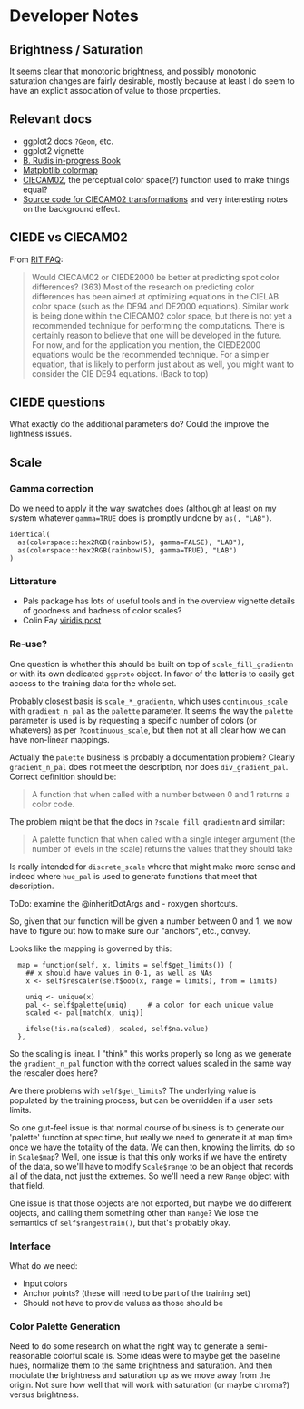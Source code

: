 # Developer Notes

## Brightness / Saturation

It seems clear that monotonic brightness, and possibly monotonic saturation
changes are fairly desirable, mostly because at least I do seem to have an
explicit association of value to those properties.

## Relevant docs

* ggplot2 docs `?Geom`, etc.
* ggplot2 vignette
* [B. Rudis in-progress Book](https://rud.is/books/creating-ggplot2-extensions/)
* [Matplotlib colormap](https://bids.github.io/colormap/)
* [CIECAM02](https://en.wikipedia.org/wiki/CIECAM02), the perceptual color
  space(?) function used to make things equal?
* [Source code for CIECAM02 transformations](http://scanline.ca/ciecam02/) and
  very interesting notes on the background effect.

## CIEDE vs CIECAM02

From [RIT FAQ](https://www.rit.edu/cos/colorscience/rc_faq_faq2.php#363):

> Would CIECAM02 or CIEDE2000 be better at predicting spot color differences?
> (363) Most of the research on predicting color differences has been aimed at
> optimizing equations in the CIELAB color space (such as the DE94 and DE2000
> equations). Similar work is being done within the CIECAM02 color space, but
> there is not yet a recommended technique for performing the computations.
> There is certainly reason to believe that one will be developed in the future.
> For now, and for the application you mention, the CIEDE2000 equations would be
> the recommended technique. For a simpler equation, that is likely to perform
> just about as well, you might want to consider the CIE DE94 equations. (Back
> to top)

## CIEDE questions

What exactly do the additional parameters do?  Could the improve the lightness
issues.

## Scale

### Gamma correction

Do we need to apply it the way swatches does (although at least on my system
whatever `gamma=TRUE` does is promptly undone by `as(, "LAB")`.

```
identical(
  as(colorspace::hex2RGB(rainbow(5), gamma=FALSE), "LAB"),
  as(colorspace::hex2RGB(rainbow(5), gamma=TRUE), "LAB")
)
```

### Litterature

* Pals package has lots of useful tools and in the overview vignette details of
  goodness and badness of color scales?
* Colin Fay [viridis
  post](https://rtask.thinkr.fr/blog/ggplot2-welcome-viridis/)

### Re-use?

One question is whether this should be built on top of `scale_fill_gradientn` or
with its own dedicated `ggproto` object.  In favor of the latter is to easily
get access to the training data for the whole set.

Probably closest basis is `scale_*_gradientn`, which uses
`continuous_scale` with `gradient_n_pal` as the `palette` parameter.  It seems
the way the `palette` parameter is used is by requesting a specific number of
colors (or whatevers) as per `?continuous_scale`, but then not at all clear how
we can have non-linear mappings.

Actually the `palette` business is probably a documentation problem?  Clearly
`gradient_n_pal` does not meet the description, nor does `div_gradient_pal`.
Correct definition should be:

> A function that when called with a number between 0 and 1 returns a color
> code.

The problem might be that the docs in `?scale_fill_gradientn` and similar:

> A palette function that when called with a single integer argument (the number
> of levels in the scale) returns the values that they should take

Is really intended for `discrete_scale` where that might make more sense and
indeed where `hue_pal` is used to generate functions that meet that description.

ToDo: examine the @inheritDotArgs and - roxygen shortcuts.

So, given that our function will be given a number between 0 and 1, we now have
to figure out how to make sure our "anchors", etc., convey.

Looks like the mapping is governed by this:

```{r}
  map = function(self, x, limits = self$get_limits()) {
    ## x should have values in 0-1, as well as NAs
    x <- self$rescaler(self$oob(x, range = limits), from = limits)

    uniq <- unique(x)
    pal <- self$palette(uniq)     # a color for each unique value
    scaled <- pal[match(x, uniq)]

    ifelse(!is.na(scaled), scaled, self$na.value)
  },
```

So the scaling is linear.  I "think" this works properly so long as we generate
the `gradient_n_pal` function with the correct values scaled in the same way the
rescaler does here?

Are there problems with `self$get_limits`?  The underlying value is populated by
the training process, but can be overridden if a user sets limits.

So one gut-feel issue is that normal course of business is to  generate our
'palette' function at spec time, but really we need to generate it at map time
once we have the totality of the data.  We can then, knowing the limits, do so
in `Scale$map`?  Well, one issue is that this only works if we have the entirety
of the data, so we'll have to modify `Scale$range` to be an object that records
all of the data, not just the extremes.  So we'll need a new `Range` object with
that field.

One issue is that those objects are not exported, but maybe we do different
objects, and calling them something other than `Range`?  We lose the semantics
of `self$range$train()`, but that's probably okay.

### Interface

What do we need:

* Input colors
* Anchor points? (these will need to be part of the training set)
* Should not have to provide values as those should be

### Color Palette Generation

Need to do some research on what the right way to generate a semi-reasonable
colorful scale is.  Some ideas were to maybe get the baseline hues, normalize
them to the same brightness and saturation.  And then modulate the brightness
and saturation up as we move away from the origin.  Not sure how well that will
work with saturation (or maybe chroma?) versus brightness.

